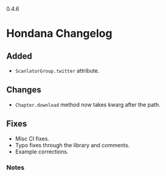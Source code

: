 0.4.6

# Hondana Changelog

## Added
- `ScanlatorGroup.twitter` attribute.

## Changes
- `Chapter.download` method now takes kwarg after the path.
## Fixes
- Misc CI fixes.
- Typo fixes through the library and comments.
- Example corrections.

### Notes
